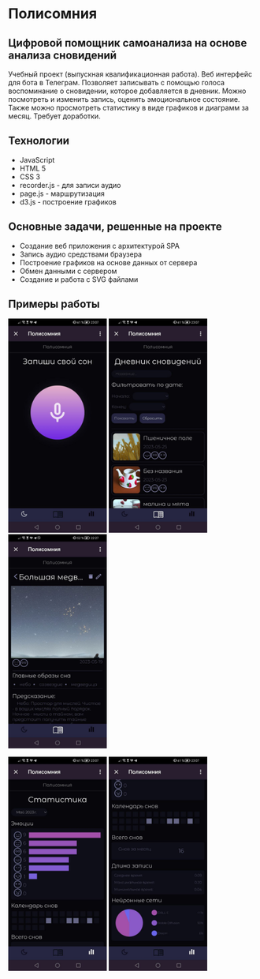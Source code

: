 # Полисомния
## Цифровой помощник самоанализа на основе анализа сновидений
Учебный проект (выпускная квалификационная работа).
Веб интерфейс для бота в Телеграм. Позволяет записывать с помощью голоса воспоминание о сновидении, которое добавляется в дневник. Можно посмотреть и изменить запись, оценить эмоциональное состояние. Также можно просмотреть статистику в виде графиков и диаграмм за месяц.
Требует доработки.

## Технологии
- JavaScript
- HTML 5
- CSS 3
- recorder.js - для записи аудио
- page.js - маршрутизация
- d3.js - построение графиков

## Основные задачи, решенные на проекте
- Создание веб приложения с архитектурой SPA
- Запись аудио средствами браузера
- Построение графиков на основе данных от сервера
- Обмен данными с сервером
- Создание и работа с SVG файлами

## Примеры работы
<img src="https://github.com/HerbalTea312/Polysomnia/raw/main/screenshots/запись_1.jpg" width="200"> <img src="https://github.com/HerbalTea312/Polysomnia/raw/main/screenshots/%D0%B4%D0%BD%D0%B5%D0%B2%D0%BD%D0%B8%D0%BA_1.jpg" width="200"> <img src="https://github.com/HerbalTea312/Polysomnia/raw/main/screenshots/%D1%81%D0%BE%D0%BD_1.jpg" width="200">

<img src="https://github.com/HerbalTea312/Polysomnia/raw/main/screenshots/%D0%B4%D0%B0%D1%88_1.jpg" width="200"> <img src="https://github.com/HerbalTea312/Polysomnia/blob/main/screenshots/%D0%B4%D0%B0%D1%88_2.jpg" width="200">
